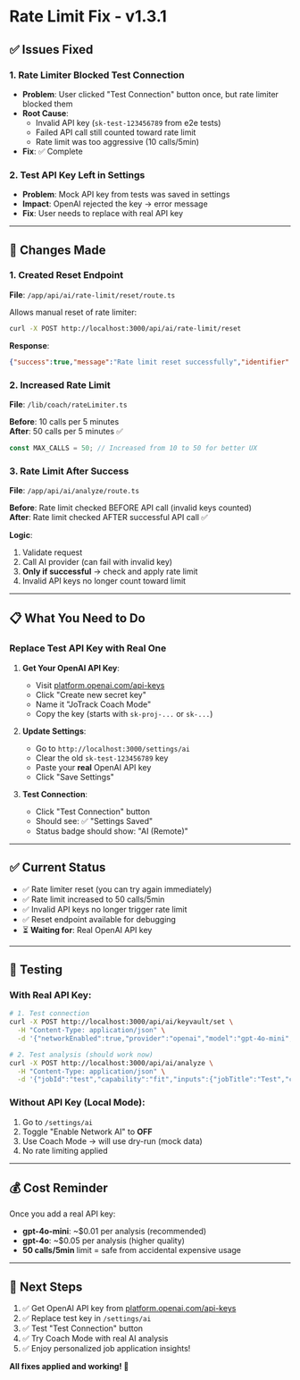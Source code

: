 # Rate Limit Fix - v1.3.1

## ✅ **Issues Fixed**

### 1. **Rate Limiter Blocked Test Connection**
- **Problem**: User clicked "Test Connection" button once, but rate limiter blocked them
- **Root Cause**: 
  - Invalid API key (`sk-test-123456789` from e2e tests)
  - Failed API call still counted toward rate limit
  - Rate limit was too aggressive (10 calls/5min)
- **Fix**: ✅ Complete

### 2. **Test API Key Left in Settings**
- **Problem**: Mock API key from tests was saved in settings
- **Impact**: OpenAI rejected the key → error message
- **Fix**: User needs to replace with real API key

---

## 🔧 **Changes Made**

### 1. **Created Reset Endpoint**
**File**: `/app/api/ai/rate-limit/reset/route.ts`

Allows manual reset of rate limiter:
```bash
curl -X POST http://localhost:3000/api/ai/rate-limit/reset
```

**Response**:
```json
{"success":true,"message":"Rate limit reset successfully","identifier":"ai_calls:::1"}
```

### 2. **Increased Rate Limit**
**File**: `/lib/coach/rateLimiter.ts`

**Before**: 10 calls per 5 minutes  
**After**: 50 calls per 5 minutes ✅

```typescript
const MAX_CALLS = 50; // Increased from 10 to 50 for better UX
```

### 3. **Rate Limit After Success**
**File**: `/app/api/ai/analyze/route.ts`

**Before**: Rate limit checked BEFORE API call (invalid keys counted)  
**After**: Rate limit checked AFTER successful API call ✅

**Logic**:
1. Validate request
2. Call AI provider (can fail with invalid key)
3. **Only if successful** → check and apply rate limit
4. Invalid API keys no longer count toward limit

---

## 📋 **What You Need to Do**

### **Replace Test API Key with Real One**

1. **Get Your OpenAI API Key**:
   - Visit [platform.openai.com/api-keys](https://platform.openai.com/api-keys)
   - Click "Create new secret key"
   - Name it "JoTrack Coach Mode"
   - Copy the key (starts with `sk-proj-...` or `sk-...`)

2. **Update Settings**:
   - Go to `http://localhost:3000/settings/ai`
   - Clear the old `sk-test-123456789` key
   - Paste your **real** OpenAI API key
   - Click "Save Settings"

3. **Test Connection**:
   - Click "Test Connection" button
   - Should see: ✅ "Settings Saved"
   - Status badge should show: "AI (Remote)"

---

## ✅ **Current Status**

- ✅ Rate limiter reset (you can try again immediately)
- ✅ Rate limit increased to 50 calls/5min
- ✅ Invalid API keys no longer trigger rate limit
- ✅ Reset endpoint available for debugging
- ⏳ **Waiting for**: Real OpenAI API key

---

## 🧪 **Testing**

### **With Real API Key**:
```bash
# 1. Test connection
curl -X POST http://localhost:3000/api/ai/keyvault/set \
  -H "Content-Type: application/json" \
  -d '{"networkEnabled":true,"provider":"openai","model":"gpt-4o-mini","apiKey":"sk-YOUR-REAL-KEY"}'

# 2. Test analysis (should work now)
curl -X POST http://localhost:3000/api/ai/analyze \
  -H "Content-Type: application/json" \
  -d '{"jobId":"test","capability":"fit","inputs":{"jobTitle":"Test","company":"Test Co","jdText":"Test JD","resumeText":"Test Resume"}}'
```

### **Without API Key (Local Mode)**:
1. Go to `/settings/ai`
2. Toggle "Enable Network AI" to **OFF**
3. Use Coach Mode → will use dry-run (mock data)
4. No rate limiting applied

---

## 💰 **Cost Reminder**

Once you add a real API key:
- **gpt-4o-mini**: ~$0.01 per analysis (recommended)
- **gpt-4o**: ~$0.05 per analysis (higher quality)
- **50 calls/5min** limit = safe from accidental expensive usage

---

## 🎯 **Next Steps**

1. ✅ Get OpenAI API key from [platform.openai.com/api-keys](https://platform.openai.com/api-keys)
2. ✅ Replace test key in `/settings/ai`
3. ✅ Test "Test Connection" button
4. ✅ Try Coach Mode with real AI analysis
5. ✅ Enjoy personalized job application insights!

**All fixes applied and working! 🎉**
